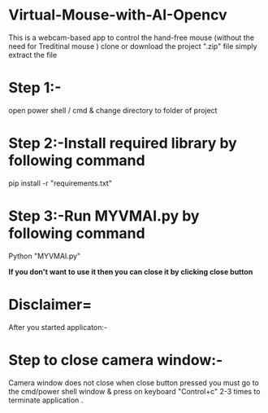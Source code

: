 # Virtual-Mouse-with-AI-Opencv
This is a webcam-based app to control the hand-free mouse (without the need for Treditinal mouse )
clone or download the project ".zip" file
simply extract the file

# Step 1:-
open power shell / cmd & change directory to folder of project

# Step 2:-Install required library by following command
pip install -r "requirements.txt"

# Step 3:-Run MYVMAI.py by following command 
Python "MYVMAI.py"

**If you don't want to use it then you can close it by clicking close button**

# Disclaimer=
After you started applicaton:- 

# Step to close camera window:-
Camera window does not close when close button pressed you must go to the cmd/power shell window & press on keyboard "Control+c" 2-3 times to terminate application .
